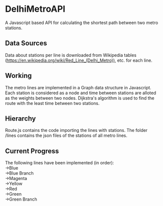 # DelhiMetroAPI
A Javascript based API for calculating the shortest path between two metro stations.

## Data Sources
Data about stations per line is downloaded from Wikipedia tables (https://en.wikipedia.org/wiki/Red_Line_(Delhi_Metro)), etc. for each line.

## Working
The metro lines are implemented in a Graph data structure in Javascript. Each station is considered as a node and time between stations are alloted as the weights between two nodes.
Dijkstra's algorithm is used to find the route with the least time between two stations.

## Hierarchy
Route.js contains the code importing the lines with stations.
The folder /lines contains the json files of the stations of all metro lines.

## Current Progress
The following lines have been implemented (in order):</br>
  ->Blue</br>
  ->Blue Branch</br>
  ->Magenta</br>
  ->Yellow</br>
  ->Red</br>
  ->Green</br>
  ->Green Branch</br>
